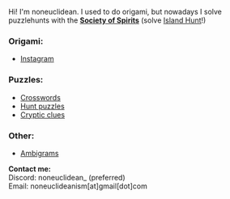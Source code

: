 Hi! I'm noneuclidean. I used to do origami, but nowadays I solve puzzlehunts with the **[Society of Spirits](https://www.puzzles.wiki/wiki/Puzzle_Islanders)** (solve [Island Hunt](https://islandpuzzlehunt.com/)!)

### Origami:
- [Instagram](https://www.instagram.com/noneuclidean_)

### Puzzles:
- [Crosswords](crosswords.md)
- [Hunt puzzles](hunt.md)
- [Cryptic clues](cryptics.md)

### Other:
- [Ambigrams](ambigrams.md)

**Contact me:**<br>
Discord: noneuclidean_ (preferred)<br>
Email: noneuclideanism[at]gmail[dot]com
